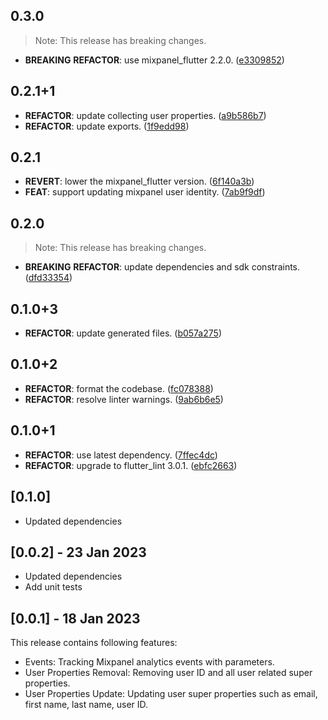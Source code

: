 ## 0.3.0

> Note: This release has breaking changes.

 - **BREAKING** **REFACTOR**: use mixpanel_flutter 2.2.0. ([e3309852](https://github.com/djangoflow/flutter-djangoflow/commit/e330985213489a59978552e1da41a7926b85f6f0))

## 0.2.1+1

 - **REFACTOR**: update collecting user properties. ([a9b586b7](https://github.com/djangoflow/flutter-djangoflow/commit/a9b586b736bdfc45a114e6f04b3810573b5e6899))
 - **REFACTOR**: update exports. ([1f9edd98](https://github.com/djangoflow/flutter-djangoflow/commit/1f9edd983a1f31233bfd2c0e900ec3bd807d0a39))

## 0.2.1

 - **REVERT**: lower the mixpanel_flutter version. ([6f140a3b](https://github.com/djangoflow/flutter-djangoflow/commit/6f140a3be819412b4c869f7c6b37911d647b90c7))
 - **FEAT**: support updating mixpanel user identity. ([7ab9f9df](https://github.com/djangoflow/flutter-djangoflow/commit/7ab9f9dfcd1758dcd38e014c55d21f17761aba73))

## 0.2.0

> Note: This release has breaking changes.

 - **BREAKING** **REFACTOR**: update dependencies and sdk constraints. ([dfd33354](https://github.com/djangoflow/flutter-djangoflow/commit/dfd3335485e00cc62dd775d5cb060c1df33ea928))

## 0.1.0+3

 - **REFACTOR**: update generated files. ([b057a275](https://github.com/djangoflow/flutter-djangoflow/commit/b057a2751bd47d0d2e436a3418232c01218fda59))

## 0.1.0+2

 - **REFACTOR**: format the codebase. ([fc078388](https://github.com/djangoflow/flutter-djangoflow/commit/fc0783887eb7881d079c7381299248cea2fdf63a))
 - **REFACTOR**: resolve linter warnings. ([9ab6b6e5](https://github.com/djangoflow/flutter-djangoflow/commit/9ab6b6e5e700de585393939f3afd1cb2527f9d39))

## 0.1.0+1

 - **REFACTOR**: use latest dependency. ([7ffec4dc](https://github.com/djangoflow/flutter-djangoflow/commit/7ffec4dcd4b52bebde4fa37706649556ae7d6394))
 - **REFACTOR**: upgrade to flutter_lint 3.0.1. ([ebfc2663](https://github.com/djangoflow/flutter-djangoflow/commit/ebfc266338959dece73dd2b2198277ef0d225bb2))

## [0.1.0]

- Updated dependencies

## [0.0.2] - 23 Jan 2023

- Updated dependencies
- Add unit tests

## [0.0.1] - 18 Jan 2023

This release contains following features:

- Events: Tracking Mixpanel analytics events with parameters.
- User Properties Removal: Removing user ID and all user related super properties.
- User Properties Update: Updating user super properties such as email, first name, last name, user ID.
